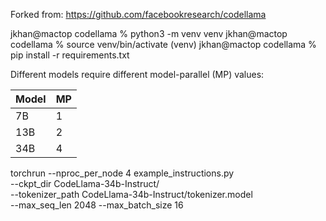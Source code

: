 Forked from:
https://github.com/facebookresearch/codellama

jkhan@mactop codellama % python3 -m venv venv
jkhan@mactop codellama % source venv/bin/activate
(venv) jkhan@mactop codellama % pip install -r requirements.txt

Different models require different model-parallel (MP) values:

|  Model | MP |
|--------|----|
| 7B     | 1  |
| 13B    | 2  |
| 34B    | 4  |

torchrun --nproc_per_node 4 example_instructions.py \
    --ckpt_dir CodeLlama-34b-Instruct/ \
    --tokenizer_path CodeLlama-34b-Instruct/tokenizer.model \
    --max_seq_len 2048 --max_batch_size 16


